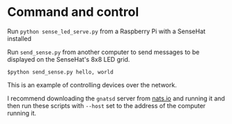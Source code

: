 # Command and control

Run `python sense_led_serve.py` from a Raspberry Pi with a SenseHat installed


Run `send_sense.py` from another computer to send messages to be displayed on the SenseHat's 8x8 LED grid.

```
$python send_sense.py hello, world

```

This is an example of controlling devices over the network.

I recommend downloading the `gnatsd` server from [nats.io](http://nats.io) and running it and then run these scripts with `--host` set to the address of the computer running it.

